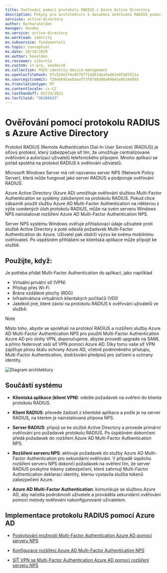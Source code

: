 ```yaml
---
title: Ověřování pomocí protokolu RADIUS s Azure Active Directory
description: Pokyny pro architekturu k dosažení ověřování RADIUS pomocí Azure Active Directory.
services: active-directory
author: BarbaraSelden
manager: daveba
ms.service: active-directory
ms.workload: identity
ms.subservice: fundamentals
ms.topic: conceptual
ms.date: 10/10/2020
ms.author: baselden
ms.reviewer: ajburnle
ms.custom: it-pro, seodec18
ms.collection: M365-identity-device-management
ms.openlocfilehash: 97c524e1f4c05787f1dd61dea5a463e8fa83511a
ms.sourcegitcommit: f28ebb95ae9aaaff3f87d8388a09b41e0b3445b5
ms.translationtype: MT
ms.contentlocale: cs-CZ
ms.lasthandoff: 03/29/2021
ms.locfileid: "96168623"
---
```

# <a name="radius-authentication-with-azure-active-directory"></a>Ověřování pomocí protokolu RADIUS s Azure Active Directory

Protokol RADIUS (Remote Authentication Dial-In User Service) (RADIUS) je síťový protokol, který zabezpečuje síť tím, že umožňuje centralizované ověřování a autorizaci uživatelů telefonického připojení. Mnoho aplikací se pořád spoléhá na protokol RADIUS k ověřování uživatelů.

Microsoft Windows Server má roli nazvanou server NPS (Network Policy Server), která může fungovat jako server RADIUS a podporuje ověřování RADIUS.

Azure Active Directory (Azure AD) umožňuje ověřování službou Multi-Factor Authentication se systémy založenými na protokolu RADIUS. Pokud chce zákazník použít službu Azure AD Multi-Factor Authentication na některou z výše uvedených úloh protokolu RADIUS, může na svém serveru Windows NPS nainstalovat rozšíření Azure AD Multi-Factor Authentication NPS. 

Server NPS systému Windows ověřuje přihlašovací údaje uživatele proti službě Active Directory a poté odesílá požadavek Multi-Factor Authentication do Azure. Uživatel pak obdrží výzvu ke svému mobilnímu ověřovateli. Po úspěšném přihlášení se klientská aplikace může připojit ke službě. 

## <a name="use-when"></a>Použijte, když: 

Je potřeba přidat Multi-Factor Authentication do aplikací, jako například
* Virtuální privátní síť (VPN)
* Přístup přes Wi-Fi
* Brána vzdálené plochy (RDG)
* Infrastruktura virtuálních klientských počítačů (VDI)
* Jakékoli jiné, které závisí na protokolu RADIUS k ověřování uživatelů ve službě. 

> [!NOTE]
> Místo toho, abyste se spoléhali na protokol RADIUS a rozšíření služby Azure AD Multi-Factor Authentication NPS pro použití Multi-Factor Authentication Azure AD pro úlohy VPN, doporučujeme, abyste provedli upgrade na SAML a přímo federovat vaši síť VPN pomocí Azure AD. Díky tomu vaše síť VPN zajišťuje plnou škálu ochrany Azure AD, včetně podmíněného přístupu, Multi-Factor Authentication, dodržování předpisů pro zařízení a ochrany identity.

![Diagram architektury](./media/authentication-patterns/radius-auth.png)


## <a name="components-of-the-system"></a>Součásti systému 

* **Klientská aplikace (klient VPN)**: odešle požadavek na ověření do klienta protokolu RADIUS.

* **Klient RADIUS**: převede žádosti z klientské aplikace a pošle je na server RADIUS, na kterém je nainstalovaná přípona NPS.

* **Server RADIUS**: připojí se ke službě Active Directory a provede primární ověřování pro požadavek protokolu RADIUS. Po úspěšném dokončení předá požadavek do rozšíření Azure AD Multi-Factor Authentication NPS.

* **Rozšíření serveru NPS**: aktivuje požadavek do služby Azure AD Multi-Factor Authentication pro sekundární ověřování. V případě úspěchu rozšíření serveru NPS dokončí požadavek na ověření tím, že server RADIUS poskytne tokeny zabezpečení, které zahrnují Multi-Factor Authentication deklaraci identity, kterou vystavila služba tokenů zabezpečení Azure.

* **Azure AD Multi-Factor Authentication**: komunikuje se službou Azure AD, aby načetla podrobnosti uživatele a prováděla sekundární ověřování pomocí metody ověřování nakonfigurované uživatelem.

## <a name="implement-radius-with-azure-ad"></a>Implementace protokolu RADIUS pomocí Azure AD 

* [Poskytování možností Multi-Factor Authentication Azure AD pomocí serveru NPS](../authentication/howto-mfa-nps-extension.md) 

* [Konfigurace rozšíření Azure AD Multi-Factor Authentication NPS](../authentication/howto-mfa-nps-extension-advanced.md) 

* [SÍŤ VPN se Multi-Factor Authentication Azure AD pomocí rozšíření serveru NPS](../authentication/howto-mfa-nps-extension-vpn.md) 

  
‎ 

